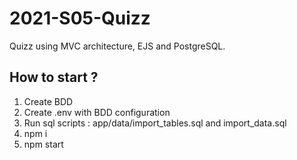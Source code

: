 # 2021-S05-Quizz
Quizz  using MVC architecture, EJS and PostgreSQL.

## How to start ?
1. Create BDD
2. Create .env with BDD configuration
3. Run sql scripts : app/data/import_tables.sql and import_data.sql
4. npm i
5. npm start
  
